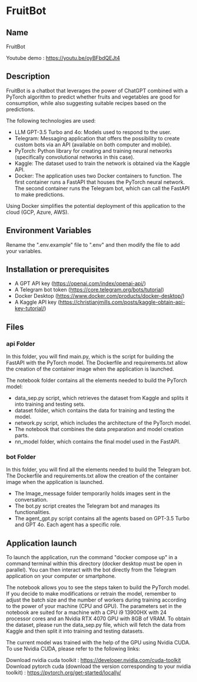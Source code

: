 # FruitBot

## Name
FruitBot

Youtube demo : https://youtu.be/oyBFbdQEJt4

## Description

FruitBot is a chatbot that leverages the power of ChatGPT combined with a PyTorch algorithm to predict whether fruits and vegetables are good for consumption, while also suggesting suitable recipes based on the predictions.

The following technologies are used:

- LLM GPT-3.5 Turbo and 4o: Models used to respond to the user.
- Telegram: Messaging application that offers the possibility to create custom bots via an API (available on both computer and mobile).
- PyTorch: Python library for creating and training neural networks (specifically convolutional networks in this case).
- Kaggle: The dataset used to train the network is obtained via the Kaggle API.
- Docker: The application uses two Docker containers to function. The first container runs a FastAPI that houses the PyTorch neural network. The second container runs the Telegram bot, which can call the FastAPI to make predictions.

Using Docker simplifies the potential deployment of this application to the cloud (GCP, Azure, AWS).

## Environment Variables

Rename the ".env.example" file to ".env" and then modify the file to add your variables.

## Installation or prerequisites
- A GPT API key (https://openai.com/index/openai-api/)
- A Telegram bot token (https://core.telegram.org/bots/tutorial)
- Docker Desktop (https://www.docker.com/products/docker-desktop/)
- A Kaggle API key (https://christianjmills.com/posts/kaggle-obtain-api-key-tutorial/)

## Files
### api Folder
In this folder, you will find main.py, which is the script for building the FastAPI with the PyTorch model. The Dockerfile and requirements.txt allow the creation of the container image when the application is launched.

The notebook folder contains all the elements needed to build the PyTorch model:
- data_sep.py script, which retrieves the dataset from Kaggle and splits it into training and testing sets.
- dataset folder, which contains the data for training and testing the model.
- network.py script, which includes the architecture of the PyTorch model.
- The notebook that combines the data preparation and model creation parts.
- nn_model folder, which contains the final model used in the FastAPI.

### bot Folder
In this folder, you will find all the elements needed to build the Telegram bot. The Dockerfile and requirements.txt allow the creation of the container image when the application is launched.

- The Image_message folder temporarily holds images sent in the conversation.
- The bot.py script creates the Telegram bot and manages its functionalities.
- The agent_gpt.py script contains all the agents based on GPT-3.5 Turbo and GPT 4o. Each agent has a specific role.
 

## Application launch

To launch the application, run the command "docker compose up" in a command terminal within this directory (docker desktop must be open in parallel). You can then interact with the bot directly from the Telegram application on your computer or smartphone.

The notebook allows you to see the steps taken to build the PyTorch model. If you decide to make modifications or retrain the model, remember to adjust the batch size and the number of workers during training according to the power of your machine (CPU and GPU). The parameters set in the notebook are suited for a machine with a CPU i9 13900HX with 24 processor cores and an Nvidia RTX 4070 GPU with 8GB of VRAM. To obtain the dataset, please run the data_sep.py file, which will fetch the data from Kaggle and then split it into training and testing datasets.

The current model was trained with the help of the GPU using Nvidia CUDA. To use Nvidia CUDA, please refer to the following links:

Download nvidia cuda toolkit : 
https://developer.nvidia.com/cuda-toolkit
Download pytorch cuda (download the version corresponding to your nvidia toolkit) : 
https://pytorch.org/get-started/locally/
